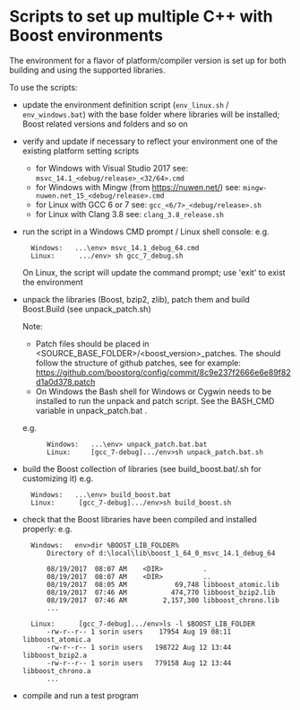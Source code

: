 # Scripts to set up multiple C++ with Boost environments

The environment for a flavor of platform/compiler version is set up for both building and using the
supported libraries.

To use the scripts:
- update the environment definition script (`env_linux.sh` / `env_windows.bat`) with the base folder
    where libraries will be installed; Boost related versions and folders and so on
- verify and update if necessary to reflect your environment one of the existing platform setting scripts
    - for Windows with Visual Studio 2017 see: `msvc_14.1_<debug/release>_<32/64>.cmd`
    - for Windows with Mingw (from https://nuwen.net/) see: `mingw-nuwen.net_15_<debug/release>.cmd`
    - for Linux with GCC 6 or 7 see: `gcc_<6/7>_<debug/release>.sh`
    - for Linux with Clang 3.8 see: `clang_3.8_release.sh`
- run the script in a Windows CMD prompt / Linux shell console:
    e.g.
    
        Windows:   ...\env> msvc_14.1_debug_64.cmd
        Linux:      .../env> sh gcc_7_debug.sh
    On Linux, the script will update the command prompt; use 'exit' to exist the environment
- unpack the libraries (Boost, bzip2, zlib), patch them and build Boost.Build (see unpack_patch.sh)
    
    Note:
    - Patch files should be placed in <SOURCE_BASE_FOLDER>/<boost_version>_patches.
            The should follow the structure of github patches, see for example: 
            https://github.com/boostorg/config/commit/8c9e237f2666e6e89f82d1a0d378.patch
    - On Windows the Bash shell for Windows or Cygwin needs to be installed to run the 
            unpack and patch script. See the BASH_CMD variable in unpack_patch.bat
    .

    e.g.
    
            Windows:   ...\env> unpack_patch.bat.bat
            Linux:     [gcc_7-debug].../env>sh unpack_patch.bat.sh

- build the Boost collection of libraries (see build_boost.bat/.sh for customizing it)
    e.g.
    
        Windows:   ...\env> build_boost.bat
        Linux:      [gcc_7-debug].../env>sh build_boost.sh
- check that the Boost libraries have been compiled and installed properly:
    e.g.
    
        Windows:   env>dir %BOOST_LIB_FOLDER%
            Directory of d:\local\lib\boost_1_64_0_msvc_14.1_debug_64

            08/19/2017  08:07 AM    <DIR>          .
            08/19/2017  08:07 AM    <DIR>          ..
            08/19/2017  08:05 AM            69,748 libboost_atomic.lib
            08/19/2017  07:46 AM           474,770 libboost_bzip2.lib
            08/19/2017  07:46 AM         2,157,300 libboost_chrono.lib
            ...

        Linux:      [gcc_7-debug].../env>ls -l $BOOST_LIB_FOLDER
            -rw-r--r-- 1 sorin users    17954 Aug 19 08:11 libboost_atomic.a
            -rw-r--r-- 1 sorin users   198722 Aug 12 13:44 libboost_bzip2.a
            -rw-r--r-- 1 sorin users   779158 Aug 12 13:44 libboost_chrono.a
            ...
- compile and run a test program
